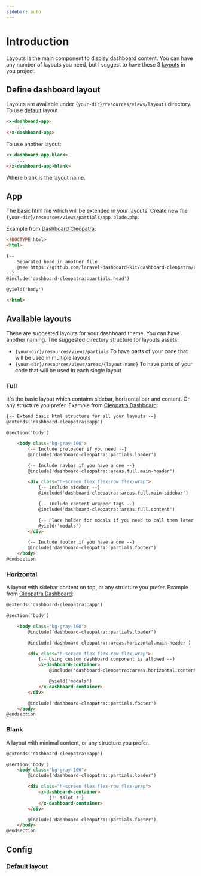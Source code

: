 ```yaml
---
sidebar: auto
---
```


# Introduction

Layouts is the main component to display dashboard content. You can have any number of layouts you need, but I suggest to have these 3 [layouts](#available-layouts) in you project.

## Define dashboard layout

Layouts are available under `{your-dir}/resources/views/layouts` directory.  To use [default](#default-layout) layout

```html
<x-dashboard-app>
    ...
</x-dashboard-app>
```

To use another layout:

```html
<x-dashboard-app-blank>
    ...
</x-dashboard-app-blank>
```

Where blank is the layout name.

## App

The basic html file which will be extended in your layouts. Create new file `{your-dir}/resources/views/partials/app.blade.php`.

Example from [Dashboard Cleopatra](https://github.com/laravel-dashboard-kit/dashboard-cleopatra/blob/master/resources/views/app.blade.php):

```html
<!DOCTYPE html>
<html>

{--
    Separated head in another file
    @see https://github.com/laravel-dashboard-kit/dashboard-cleopatra/blob/master/resources/views/partials/head.blade.php
--}
@include('dashboard-cleopatra::partials.head')

@yield('body')

</html>
```

## Available layouts

These are suggested layouts for your dashboard theme. You can have another naming. The suggested directory structure for layouts assets:

- `{your-dir}/resources/views/partials` To have parts of your code that will be used in multiple layouts
- `{your-dir}/resources/views/areas/{layout-name}` To have parts of your code that will be used in each single layout

### Full

It's the basic layout which contains sidebar, horizontal bar and content. Or any structure you prefer. Example from [Cleopatra Dashboard](https://github.com/laravel-dashboard-kit/dashboard-cleopatra/blob/master/resources/views/layouts/full.blade.php):

```html
{-- Extend basic html structure for all your layouts --}
@extends('dashboard-cleopatra::app')

@section('body')

    <body class="bg-gray-100">
        {-- Include preloader if you need --}
        @include('dashboard-cleopatra::partials.loader')

        {-- Include navbar if you have a one --}
        @include('dashboard-cleopatra::areas.full.main-header')

        <div class="h-screen flex flex-row flex-wrap">
            {-- Include sidebar --}
            @include('dashboard-cleopatra::areas.full.main-sidebar')

            {-- Include content wrapper tags --}
            @include('dashboard-cleopatra::areas.full.content')

            {-- Place holder for modals if you need to call them later --}
            @yield('modals')
        </div>

        {-- Include footer if you have a one --}
        @include('dashboard-cleopatra::partials.footer')
    </body>
@endsection
```

### Horizontal

A layout with sidebar content on top, or any structure you prefer. Example from [Cleopatra Dashboard](https://github.com/laravel-dashboard-kit/dashboard-cleopatra/blob/master/resources/views/layouts/horizontal.blade.php):

```html
@extends('dashboard-cleopatra::app')

@section('body')

    <body class="bg-gray-100">
        @include('dashboard-cleopatra::partials.loader')

        @include('dashboard-cleopatra::areas.horizontal.main-header')

        <div class="h-screen flex flex-row flex-wrap">
            {-- Using custom dashboard component is allowed --}
            <x-dashboard-container>
                @include('dashboard-cleopatra::areas.horizontal.content')

                @yield('modals')
            </x-dashboard-container>
        </div>

        @include('dashboard-cleopatra::partials.footer')
    </body>
@endsection
```

### Blank

A layout with minimal content, or any structure you prefer.

```html
@extends('dashboard-cleopatra::app')

@section('body')
    <body class="bg-gray-100">
        @include('dashboard-cleopatra::partials.loader')

        <div class="h-screen flex flex-row flex-wrap">
            <x-dashboard-container>
                {!! $slot !!}
            </x-dashboard-container>
        </div>

        @include('dashboard-cleopatra::partials.footer')
    </body>
@endsection
```

## Config

### [Default layout](/config/#layout)
